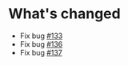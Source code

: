 # What's changed

+ Fix bug [#133](https://github.com/ChoiceTheorem/ChoiceTheorem-s-overhauled-village/issues/133)
+ Fix bug [#136](https://github.com/ChoiceTheorem/ChoiceTheorem-s-overhauled-village/issues/136)
+ Fix bug [#137](https://github.com/ChoiceTheorem/ChoiceTheorem-s-overhauled-village/issues/137)
